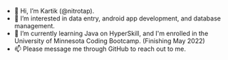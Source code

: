 - 👋 Hi, I’m Kartik (@nitrotap).
- 👀 I’m interested in data entry, android app development, and database management.
- 🌱 I’m currently learning Java on HyperSkill, and I'm enrolled in the University of Minnesota Coding Bootcamp. (Finishing May 2022)
- 📫 Please message me through GitHub to reach out to me. 
<!---
nitrotap/nitrotap is a ✨ special ✨ repository because its `README.md` (this file) appears on your GitHub profile.
You can click the Preview link to take a look at your changes.
- 💞️ I’m looking to collaborate on ...
--->

